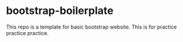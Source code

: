 # bootstrap-boilerplate
This repo is a template for basic bootstrap website.
This is for practice practice practice.
